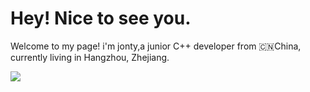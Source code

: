 # Hey! Nice to see you.

Welcome to my page!
i'm jonty,a junior C++ developer from 🇨🇳China, currently living in Hangzhou, Zhejiang.



![](https://github-readme-stats.vercel.app/api?username=langchou&theme=dark)
